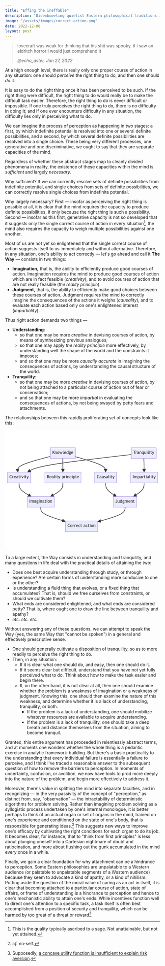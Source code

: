 ```yaml
---
title: "Effing the ineffable"
description: "Disemboweling quietist Eastern philosophical traditions in a dry and extremely Western manner. Could probably use some examples."
image: "/assets/images/correct-action.png"
date: 2022-12-08
layout: post
---
```


> lovecraft was weak for thinking that his shit was spooky. if i saw an eldritch horror i would just comprehend it
>
> _@echo_aster, Jan 27, 2022_

At a high enough level, there is really only one proper course of action in any situation: one should _perceive_ the right thing to do, and then one should _do_ it.

It is easy to do the right thing once it has been perceived to be such.
If the right thing were difficult, the right thing to do would really be to make the difficult task easier.
Therefore, the right thing to do is never difficult or impossible.
If one truly perceives the right thing to do, there is no difficulty in doing it;
and if one ever encounters difficulty in any situation,
the difficulty lies only in perceiving what to do.

We can imagine the process of perception as happening in two stages:
a first, by which indefinite potential is resolved into one or several definite possibilities,
and a second, by which several definite possibilities are resolved into a single choice.
These being very different processes, one generative and one discriminative,
we ought to say that they are separate capacities of the mind.

Regardless of whether these abstract stages map to cleanly divided phenomena in reality,
the existence of these capacities within the mind is _sufficient_ and largely _necessary_.

Why sufficient?
If we can correctly resolve sets of definite possibilities from indefinite potential,
and single choices from sets of definite possibilities, we can correctly resolve single choices from indefinite potential.

Why largely necessary?
First — insofar as perceiving the right thing is possible at all,
it is clear that the mind requires the capacity to produce definite possibilities,
if only because the right thing is such a possibility.
Second — insofar as this first, generative capacity is not so developed that it suggests only the single correct course of action in every situation[^1],
the mind also requires the capacity to weigh multiple possibilities against one another.

Most of us are not yet so enlightened that the single correct course of action suggests itself to us immediately and without alternative.
Therefore, in any situation, one's ability to act correctly — let's go ahead and call it **The Way** — consists in two things:

- **Imagination,** that is, the ability to efficiently produce good courses of action.
  Imagination requires the mind to produce good courses of action which are in fact feasible (_creativity_),
  and to avoid courses of action that are not really feasible (_the reality principle_).
- **Judgment,** that is, the ability to efficiently make good choices between these courses of action.
  Judgment requires the mind to correctly imagine the consequences of the actions it weighs (_causality_),
  and to evaluate each action based only on one's enlightened interest (_impartiality_).

Thus right action demands two things —

- **Understanding**:
  - so that one may be more _creative_ in devising courses of action, by means of synthesizing previous analogues;
  - so that one may apply _the reality principle_ more effectively, by understanding well the shape of the world and the constraints it imposes;
  - and so that one may be more _causally accurate_ in imagining the consequences of actions, by understanding the causal structure of the world.
- **Tranquility**:
  - so that one may be more _creative_ in devising courses of action, by not being attached to a particular course of action out of fear or conservatism;
  - and so that one may be more _impartial_ in evaluating the consequences of actions, by not being swayed by petty fears and attachments.

The relationships between this rapidly proliferating set of concepts look like this:

![A DAG diagram of the relationship between the various concepts in this post](/assets/images/correct-action.png)

To a large extent, the Way consists in understanding and tranquility,
and many questions in life deal with the practical details of attaining the two:

- Does one best acquire understanding through study, or through experience? Are certain forms of understanding more conducive to one or the other?
- Is understanding a fluid thing that evolves, or a fixed thing that accumulates? That is, should we free ourselves from constraints, or should we cultivate them?
- What ends are considered enlightened, and what ends are considered petty? That is, where ought one to draw the line between tranquility and apathy?
- _etc. etc. etc._

Without answering any of these questions, we can attempt to speak the Way (yes, the same Way that "cannot be spoken") in a general and effectively prescriptive sense.

- One should generally cultivate a disposition of tranquility, so as to more readily to perceive the right thing to do.
- Then, in any situation:
  - If it is clear what one should do, and easy, then one should do it.
  - If it seems clear but difficult, understand that you have not yet fully perceived what to do. Think about how to make the task easier and begin there.
  - If, on the other hand, it is not clear at all, then one should examine whether the problem is a weakness of imagination or a weakness of judgment. Knowing this, one should then examine the nature of this weakness, and determine whether it is a lack of understanding, tranquility, or both.
    - If the problem is a lack of understanding, one should mobilize whatever resources are available to acquire understanding.
    - If the problem is a lack of tranquility, one should take a deep breath and distance themselves from the situation, aiming to become tranquil.

Granted, this entire argument has proceeded in relentlessly abstract terms, and at moments one wonders whether the whole thing is a pedantic exercise in analytic framework-building.
But there's a basic practicality to the understanding that every individual failure is essentially a failure to perceive, and I think I've traced a reasonable answer to the subsequent question of how to remove the barriers to perception.
In moments of uncertainty, confusion, or avolition, we now have tools to prod more deeply into the nature of the problem, and begin more effectively to address it.

Moreover, there's value in splitting the mind into separate faculties, and in recognizing — in the very passivity of the concept of "perception," as distinct from, say, "observation" — the intractability of deterministic algorithms for problem solving.
Rather than imagining problem solving as a syllogistic process undertaken by one's internal monologue, it is better perhaps to think of an actual organ or set of organs in the mind, trained on one's experience and conditioned on the state of one's body, that is responsible for generating ideas.[^2]
This suggests new ways to improve one's efficacy by cultivating the right conditions for each organ to do its job.
It becomes clear, for instance, that to "think from first principles" is less about plunging oneself into a Cartesian nightmare of doubt and ratiocination, and more about flushing out the gunk accumulated in the mind every once in a while.

Finally, we gain a clear foundation for why attachment can be a hindrance to perception.
Some Eastern philosophies are unpalatable to a Western audience (or palatable to unpalatable segments of a Western audience) because they seem to advocate a kind of apathy, or a kind of nihilism.
Putting aside the question of the moral value of caring as an act in itself, it is clear that becoming attached to a particular course of action, state of affairs, or frame of understanding is a hindrance to perception and hence to one's mechanistic ability to attain one's ends.
While incentives function well to direct one's attention to a specific task, a task itself is often best accomplished from a position of security and tranquility, which can be harmed by too great of a threat or reward[^3].

[^1]: This is the quality typically ascribed to a sage. Not unattainable, but not yet attained.
[^2]: _cf._ no-self.
[^3]: Supposedly, [a concave utility function is insufficient to explain risk aversion](https://pubs.aeaweb.org/doi/pdfplus/10.1257/jep.15.1.219).

